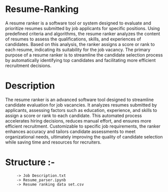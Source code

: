 # Resume-Ranking
A resume ranker is a software tool or system designed to evaluate and prioritize resumes submitted by job applicants for specific positions. 
Using predefined criteria and algorithms, the resume ranker analyzes the content of resumes to assess the qualifications, skills, and experiences of candidates. 
Based on this analysis, the ranker assigns a score or rank to each resume, indicating its suitability for the job vacancy. 
The primary purpose of a resume ranker is to streamline the candidate selection process by automatically identifying top candidates and facilitating more efficient recruitment decisions.

# Description
The resume ranker is an advanced software tool designed to streamline candidate evaluation for job vacancies. It analyzes resumes submitted by applicants, assessing factors such as education, experience, and skills to assign a score or rank to each candidate. This automated process accelerates hiring decisions, reduces manual effort, and ensures more efficient recruitment. Customizable to specific job requirements, the ranker enhances accuracy and tailors candidate assessments to meet organizational needs, ultimately improving the quality of candidate selection while saving time and resources for recruiters.

# Structure :- 
         -> Job Description.txt
         -> Resume_parser.ipynb
         -> Resume ranking data set.csv
